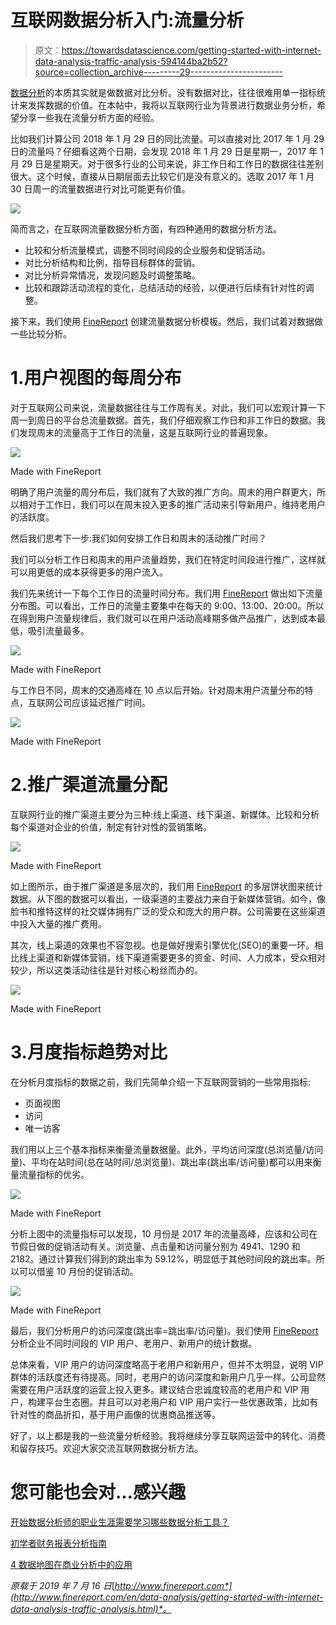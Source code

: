 # 互联网数据分析入门:流量分析

> 原文：<https://towardsdatascience.com/getting-started-with-internet-data-analysis-traffic-analysis-594144ba2b52?source=collection_archive---------29----------------------->

[数据分析](/top-6-data-analytics-tools-in-2019-4df815ebf82c)的本质其实就是做数据对比分析。没有数据对比，往往很难用单一指标统计来发挥数据的价值。在本帖中，我将以互联网行业为背景进行数据业务分析，希望分享一些我在流量分析方面的经验。

比如我们计算公司 2018 年 1 月 29 日的同比流量。可以直接对比 2017 年 1 月 29 日的流量吗？仔细看这两个日期，会发现 2018 年 1 月 29 日是星期一，2017 年 1 月 29 日是星期天。对于很多行业的公司来说，非工作日和工作日的数据往往差别很大。这个时候，直接从日期层面去比较它们是没有意义的。选取 2017 年 1 月 30 日周一的流量数据进行对比可能更有价值。

![](img/31997df38c93eb4a016e3915ad3a064d.png)

简而言之，在互联网流量数据分析方面，有四种通用的数据分析方法。

*   比较和分析流量模式，调整不同时间段的企业服务和促销活动。
*   对比分析结构和比例，指导目标群体的营销。
*   对比分析异常情况，发现问题及时调整策略。
*   比较和跟踪活动流程的变化，总结活动的经验，以便进行后续有针对性的调整。

接下来，我们使用 [FineReport](http://www.finereport.com/en/product?utm_source=medium&utm_medium=media&utm_campaign=blog&utm_term=07) 创建流量数据分析模板。然后，我们试着对数据做一些比较分析。

# 1.用户视图的每周分布

对于互联网公司来说，流量数据往往与工作周有关。对此，我们可以宏观计算一下周一到周日的平台总流量数据。首先，我们仔细观察工作日和非工作日的数据。我们发现周末的流量高于工作日的流量，这是互联网行业的普遍现象。

![](img/50f7b99256ecc4883bdbe6acddad5294.png)

Made with FineReport

明确了用户流量的周分布后，我们就有了大致的推广方向。周末的用户群更大，所以相对于工作日，我们可以在周末投入更多的推广活动来引导新用户，维持老用户的活跃度。

然后我们思考下一步:我们如何安排工作日和周末的活动推广时间？

我们可以分析工作日和周末的用户流量趋势，我们在特定时间段进行推广，这样就可以用更低的成本获得更多的用户流入。

我们先来统计一下每个工作日的流量时间分布。我们用 [FineReport](http://www.finereport.com/en/product?utm_source=medium&utm_medium=media&utm_campaign=blog&utm_term=07) 做出如下流量分布图。可以看出，工作日的流量主要集中在每天的 9:00、13:00、20:00。所以在得到用户流量规律后，我们就可以在用户活动高峰期多做产品推广，达到成本最低，吸引流量最多。

![](img/03b2e55f723efbf8c17fe9d35031a126.png)

Made with FineReport

与工作日不同，周末的交通高峰在 10 点以后开始。针对周末用户流量分布的特点，互联网公司应该延迟推广时间。

![](img/d5e6b54cb6583f7bd182a871fdd07619.png)

Made with FineReport

# 2.推广渠道流量分配

互联网行业的推广渠道主要分为三种:线上渠道、线下渠道、新媒体。比较和分析每个渠道对企业的价值，制定有针对性的营销策略。

![](img/7b0594566a556aa258a319864dc6072b.png)

Made with FineReport

如上图所示，由于推广渠道是多层次的，我们用 [FineReport](http://www.finereport.com/en/product?utm_source=medium&utm_medium=media&utm_campaign=blog&utm_term=07) 的多层饼状图来统计数据。从下图的数据可以看出，一级渠道的主要战力来自于新媒体营销。如今，像脸书和推特这样的社交媒体拥有广泛的受众和庞大的用户群。公司需要在这些渠道中投入大量的推广费用。

其次，线上渠道的效果也不容忽视。也是做好搜索引擎优化(SEO)的重要一环。相比线上渠道和新媒体营销，线下渠道需要更多的资金、时间、人力成本，受众相对较少，所以这类活动往往是针对核心粉丝而办的。

![](img/d754fd13af53c83249619af4a21d1c5e.png)

Made with FineReport

# 3.月度指标趋势对比

在分析月度指标的数据之前，我们先简单介绍一下互联网营销的一些常用指标:

*   页面视图
*   访问
*   唯一访客

我们用以上三个基本指标来衡量流量数据量。此外，平均访问深度(总浏览量/访问量)、平均在站时间(总在站时间/总浏览量)、跳出率(跳出率/访问量)都可以用来衡量流量指标的优劣。

![](img/60e4d5a5254b9c3409b54aac1b06af79.png)

Made with FineReport

分析上图中的流量指标可以发现，10 月份是 2017 年的流量高峰，应该和公司在节假日做的促销活动有关。浏览量、点击量和访问量分别为 4941、1290 和 2182。通过计算我们得到的跳出率为 59.12%，明显低于其他时间段的跳出率。所以可以借鉴 10 月份的促销活动。

![](img/006406d0e3c3bfbfeaf5c0236b637919.png)

Made with FineReport

最后，我们分析用户的访问深度(跳出率=跳出率/访问量)。我们使用 [FineReport](http://www.finereport.com/en/product?utm_source=medium&utm_medium=media&utm_campaign=blog&utm_term=07) 分析企业不同时间段的 VIP 用户、老用户、新用户的统计数据。

总体来看，VIP 用户的访问深度略高于老用户和新用户，但并不太明显，说明 VIP 群体的活跃度还有待提高。同时，老用户的访问深度和新用户几乎一样。公司显然需要在用户活跃度的运营上投入更多。建议结合忠诚度较高的老用户和 VIP 用户，构建平台生态圈。并且可以对老用户和 VIP 用户实行一些优惠政策，比如有针对性的商品折扣，基于用户画像的优惠商品推送等。

好了，以上都是我的一些流量分析经验。我将继续分享互联网运营中的转化、消费和留存技巧。欢迎大家交流互联网数据分析方法。

# 您可能也会对…感兴趣

[开始数据分析师的职业生涯需要学习哪些数据分析工具？](/what-data-analysis-tools-should-i-learn-to-start-a-career-as-a-data-analyst-af650b54c9e9)

[初学者财务报表分析指南](/guide-to-financial-statement-analysis-for-beginners-835d551b8e29)

[4 数据地图在商业分析中的应用](/4-uses-of-data-maps-in-business-analysis-9f9589c3f69a)

*原载于 2019 年 7 月 16 日*[*http://www.finereport.com*](http://www.finereport.com/en/data-analysis/getting-started-with-internet-data-analysis-traffic-analysis.html)*。*